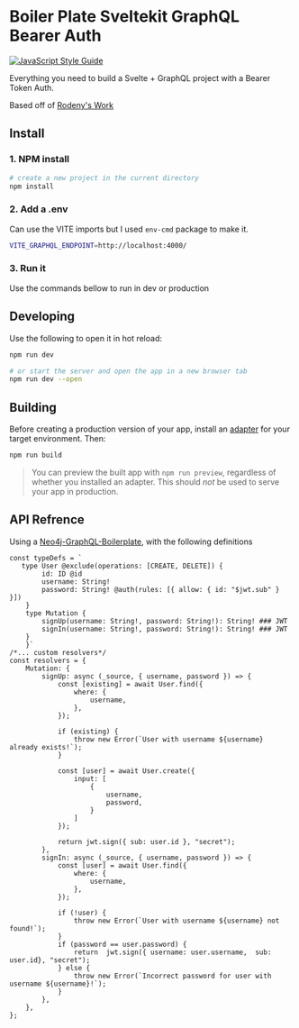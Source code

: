 # Boiler Plate Sveltekit GraphQL Bearer Auth
[![JavaScript Style Guide](https://img.shields.io/badge/code_style-standard-brightgreen.svg)](https://standardjs.com)

Everything you need to build a Svelte + GraphQL project with a Bearer Token Auth. 

Based off of [Rodeny's Work](https://rodneylab.com/use-apollo-client-sveltekit/) 


## Install

### 1. NPM install
```bash
# create a new project in the current directory
npm install
```

### 2. Add a .env

Can use the VITE imports but I used `env-cmd` package to make it.

```bash
VITE_GRAPHQL_ENDPOINT=http://localhost:4000/
```
### 3. Run it

Use the commands bellow to run in dev or production

## Developing

Use the following to open it in hot reload:
```bash
npm run dev

# or start the server and open the app in a new browser tab
npm run dev --open
```


## Building

Before creating a production version of your app, install an [adapter](https://kit.svelte.dev/docs#adapters) for your target environment. Then:

```bash
npm run build
```

> You can preview the built app with `npm run preview`, regardless of whether you installed an adapter. This should _not_ be used to serve your app in production.


## API Refrence

Using a [Neo4j-GraphQL-Boilerplate](https://github.com/CleanGlyph/node-Neo4jGraphQL-Auth), with the following definitions
``` JS
const typeDefs = `
   type User @exclude(operations: [CREATE, DELETE]) {
        id: ID @id
        username: String!
        password: String! @auth(rules: [{ allow: { id: "$jwt.sub" } }])
    }
    type Mutation {
        signUp(username: String!, password: String!): String! ### JWT
        signIn(username: String!, password: String!): String! ### JWT
    }
    }`
/*... custom resolvers*/
const resolvers = {
    Mutation: {
        signUp: async (_source, { username, password }) => {
            const [existing] = await User.find({
                where: {
                    username,
                },
            });

            if (existing) {
                throw new Error(`User with username ${username} already exists!`);
            }

            const [user] = await User.create({
                input: [
                    {
                        username,
                        password,
                    }
                ]
            });

            return jwt.sign({ sub: user.id }, "secret");
        },
        signIn: async (_source, { username, password }) => {
            const [user] = await User.find({
                where: {
                    username,
                },
            });

            if (!user) {
                throw new Error(`User with username ${username} not found!`);
            }
            if (password == user.password) {
                return  jwt.sign({ username: user.username,  sub: user.id}, "secret");
            } else {
                throw new Error(`Incorrect password for user with username ${username}!`);
            }
        },
    },
};
```
